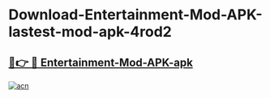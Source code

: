# Download-Entertainment-Mod-APK-lastest-mod-apk-4rod2

<h2><a href="https://apkcomod.com?title=Entertainment-Mod-APK">🔗👉 🔴 Entertainment-Mod-APK-apk </a></h2>

[![acn](https://github.com/user-attachments/assets/0f9c940e-d8b0-45ae-aac7-cd30a18b3e1c)](https://apkcomod.com?title=Entertainment-Mod-APK)
